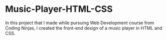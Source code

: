 # Music-Player-HTML-CSS
In this project that I made while pursuing Web Development course from Coding Ninjas, I created the front-end design of a music player in HTML and CSS.
